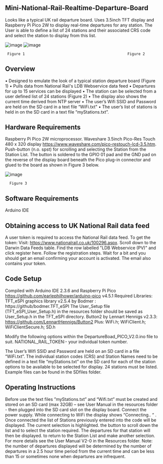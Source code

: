 ## Mini-National-Rail-Realtime-Departure-Board
Looks like a typical UK rail departure board. Uses 3.5inch TFT display and Raspberry Pi Pico 2W to display real-time departures for any station. 
The User is able to define a list of 24 stations and their associated CRS code and select the  station to display from this list.

![image](https://github.com/user-attachments/assets/7fcf3950-94f7-4306-8c55-6519d9cb9ecf)
![image](https://github.com/user-attachments/assets/7ed9f180-e11c-4af3-85b8-e0fb625a512c)

     Figure 1                                               Figure 2

## Overview
•	Designed to emulate the look of a typical station departure board (Figure 1)
•	Pulls data from National Rail's LDB Webservice data feed
•	Departures for up to 15 services can be displayed
•	The station can be selected from a user defined list of 24 stations (Figure 2)
•	The display also shows the current time derived from NTP server
•	The user’s Wifi SSID and Password are held on the SD card in a text file “WiFi.txt"
•	The user’s list of stations is held in on the SD card in a text file “myStations.txt”. 

## Hardware Requirements
Raspberry Pi Pico 2W microprocessor.
Waveshare 3.5inch Pico-Res Touch 480 x 320 display https://www.waveshare.com/pico-restouch-lcd-3.5.htm.
Push-button (n.o. spst) for scrolling and selecting the Station from the Station List. The button is soldered to the GPIO 01 pad and the GND pad on the reverse of the display board beneath the Pico plug-in connector and glued to the board as shown in Figure 3 below.

![image](https://github.com/user-attachments/assets/1f895425-a748-40cc-a189-f85fac3d39f5)

      Figure 3

## Software Requirements 
Arduino IDE

## Obtaining access to UK National Rail data feed
A user token is required to access the National Rail data feed.
To get the token: Visit: https://www.nationalrail.co.uk/100296.aspx.
Scroll down to the Darwin Data Feeds table. Find the row labelled "LDB Webservice (PV)" and click register here. Follow the registration steps. Wait for a bit and you should get an email confirming your account is activated. The email also contains your token.

## Code Setup
Compiled with Arduino IDE 2.3.6 and Raspberry Pi Pico https://github.com/earlephilhower/arduino-pico v4.5.1
Required Libraries: TFT_eSPI graphics library v2.5.4 by Bodmer : https://github/bodmer.TFT_eSPI
 The User_Setup file (TFT_eSPI_User_Setup.h) in the resources folder should be saved as User_Setup.h in the TFT_eSPI directory.
Button2 by Lennart Hennigs v2.3.3: https://github.com/LennartHennigs/Button2
Plus: WiFi.h; WiFiClient.h; WiFiClientSecure.h; SD.h

Modify the following options within the DepartureBoad_PICO_V2.0.ino file to suit. NATIONAL_RAIL_TOKEN:- your individual token number.

The User’s Wifi SSID and Password are held on an SD card in a file “WiFi.txt”.
The individual station codes (CRS) and Station Names need to be defined in a text file “myStations.txt” on the SD card for each of the station options to be available to be selected for display. 24  stations must be  listed. Example files can be found in the SDfiles folder.

## Operating Instructions
Before use the text files ”myStations.txt” and “Wifi.txt” must be created and stored on an SD card (max 32GB) – see User Manual in the resources folder - then plugged into the SD card slot on the display board. Connect the power supply. While connecting to WiFi the display shows “Connecting.. “ . Once connected the list of Stations previously entered into the code will be displayed. The current selection is highlighted. <short-click> the button to scroll down the list and <long-click> to select the station required. The departures for that station will then be displayed. <long-click> to return to the Station List and make another selection.
For more details see the User Manual V2-0 in the Resources folder.
Note: the number of departures displayed will be determined by the number of departures in a 2.5 hour time period from the current time and can be less than 15 or sometimes none when departures are infrequent.

